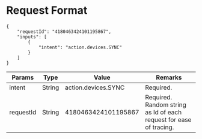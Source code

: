 # Request Format

```
{
    "requestId": "4180463424101195867",
    "inputs": [
        {
            "intent": "action.devices.SYNC"
        }
    ]
}
```



| Params    | Type   | Value               | Remarks                                                      |
| --------- | ------ | ------------------- | ------------------------------------------------------------ |
| intent    | String | action.devices.SYNC | Required.                                                    |
| requestId | String | 4180463424101195867 | Required. Random string as Id of each request for ease of tracing. |